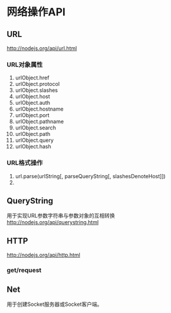 # 网络操作API

## URL
http://nodejs.org/api/url.html

### URL对象属性
1. urlObject.href
2. urlObject.protocol
3. urlObject.slashes
4. urlObject.host
5. urlObject.auth
6. urlObject.hostname
7. urlObject.port
8. urlObject.pathname
9. urlObject.search
10. urlObject.path
11. urlObject.query
12. urlObject.hash

### URL格式操作
1. url.parse(urlString[, parseQueryString[, slashesDenoteHost]])
2. 


## QueryString
用于实现URL参数字符串与参数对象的互相转换  
http://nodejs.org/api/querystring.html



## HTTP
http://nodejs.org/api/http.html
### get/request

## Net
用于创建Socket服务器或Socket客户端。  
